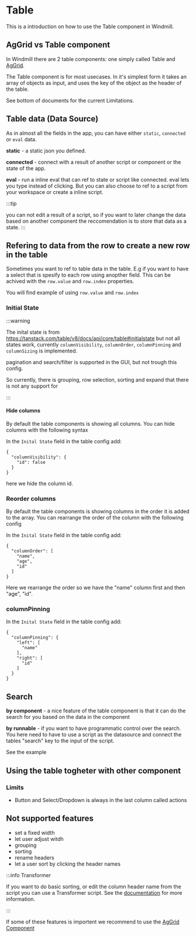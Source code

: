 # Table

This is a introduction on how to use the Table component in Windmill.

## AgGrid vs Table component

In Windmill there are 2 table components: one simply called Table and
[AgGrid](../aggrid_table/index.md).

The Table component is for most usecases. In it's simplest form it takes an
array of objects as input, and uses the key of the object as the header of the
table.

See bottom of documents for the current Limitations.

## Table data (Data Source)

As in almost all the fields in the app, you can have either `static`,
`connected` or `eval` data.

**static** - a static json you defined.

**connected** - connect with a result of another script or component or the
state of the app.

**eval** - run a inline eval that can ref to state or script like connected.
eval lets you type instead of clicking. But you can also choose to ref to a
script from your workspace or create a inline script.

:::tip

you can not edit a result of a script, so if you want to later change the data
based on another component the reccomendation is to store that data as a state.
:::

## Refering to data from the row to create a new row in the table

Sometimes you want to ref to table data in the table. E.g if you want to have a
select that is spesify to each row using anopther field. This can be achived
with the `row.value` and `row.index` properties.

You will find example of using `row.value` and `row.index`

### Initial State

:::warning

The inital state is from
https://tanstack.com/table/v8/docs/api/core/table#initialstate but not all
states work, currently `columnVisibility`, `columnOrder`, `columnPinning` and
`columnSizing` is implemented.

pagination and search/filter is supported in the GUI, but not trough this
config.

So currently, there is grouping, row selection, sorting and expand that there is
not any support for

:::

#### Hide columns

By default the table components is showing all columns. You can hide columns
with the following syntax

In the `Inital State` field in the table config add:

```tsx
{
  "columnVisibility": {
    "id": false
  }
}
```

here we hide the column id.

### Reorder columns

By default the table components is showing columns in the order it is added to
the array. You can rearrange the order of the column with the following config

In the `Inital State` field in the table config add:

```tsx
{
  "columnOrder": [
    "name",
    "age",
    "id"
  ]
}
```

Here we rearrange the order so we have the "name" column first and then "age",
"id".

### columnPinning

In the `Inital State` field in the table config add:

```tsx
{
  "columnPinning": {
    "left": [
      "name"
    ],
    "right": [
      "id"
    ]
  }
}
```

## Search

**by component** - a nice feature of the table component is that it can do the
search for you based on the data in the component

**by runnable** - if you want to have programmatic control over the search. You
here need to have to use a script as the datasource and connect the tables
"search" key to the input of the script.

See the example

## Using the table togheter with other component

### Limits

- Button and Select/Dropdown is always in the last column called actions

## Not supported features

- set a fixed width
- let user adjust witdh
- grouping
- sorting
- rename headers
- let a user sort by clicking the header names

:::info Transformer

If you want to do basic sorting, or edit the column header name from the script
you can use a Transformer script. See the
[documentation](../../../apps/4_app_configuration-settings/2_app_runnable_triggers.md#transformer)
for more information.

:::

If some of these features is importent we recommend to use the
[AgGrid Component](../aggrid_table/index.md)
